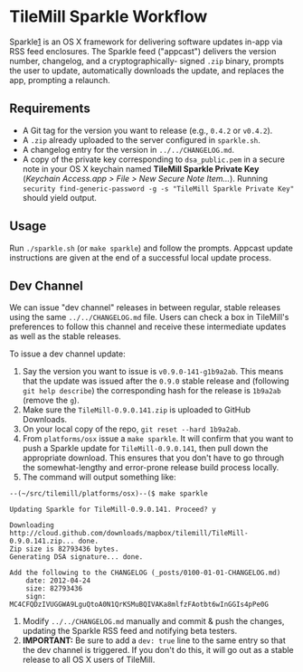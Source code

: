 # TileMill Sparkle Workflow

Sparkle[1] is an OS X framework for delivering software updates in-app via RSS feed enclosures.
The Sparkle feed ("appcast") delivers the version number, changelog, and a cryptographically-
signed `.zip` binary, prompts the user to update, automatically downloads the update,
and replaces the app, prompting a relaunch.

## Requirements

 * A Git tag for the version you want to release (e.g., `0.4.2` or `v0.4.2`).
 * A `.zip` already uploaded to the server configured in `sparkle.sh`.
 * A changelog entry for the version in `../../CHANGELOG.md`.
 * A copy of the private key corresponding to `dsa_public.pem` in a secure note in your OS X
   keychain named **TileMill Sparkle Private Key** (*Keychain Access.app > File > New Secure
   Note Item...*). Running `security find-generic-password -g -s "TileMill Sparkle Private
   Key"` should yield output.

## Usage

Run `./sparkle.sh` (or `make sparkle`) and follow the prompts. Appcast update instructions
are given at the end of a successful local update process.

## Dev Channel

We can issue "dev channel" releases in between regular, stable releases using the same
`../../CHANGELOG.md` file. Users can check a box in TileMill's preferences to follow
this channel and receive these intermediate updates as well as the stable releases.

To issue a dev channel update:

 1. Say the version you want to issue is `v0.9.0-141-g1b9a2ab`. This means that the update
 was issued after the `0.9.0` stable release and (following `git help describe`) the
 corresponding hash for the release is `1b9a2ab` (remove the `g`).
 1. Make sure the `TileMill-0.9.0.141.zip` is uploaded to GitHub Downloads.
 1. On your local copy of the repo, `git reset --hard 1b9a2ab`.
 1. From `platforms/osx` issue a `make sparkle`. It will confirm that you want to push a
 Sparkle update for `TileMill-0.9.0.141`, then pull down the appropriate download. This
 ensures that you don't have to go through the somewhat-lengthy and error-prone release
 build process locally.
 1. The command will output something like:
   ```
   --(~/src/tilemill/platforms/osx)--($ make sparkle
   
   Updating Sparkle for TileMill-0.9.0.141. Proceed? y
   
   Downloading http://cloud.github.com/downloads/mapbox/tilemill/TileMill-0.9.0.141.zip... done.
   Zip size is 82793436 bytes.
   Generating DSA signature... done.
   
   Add the following to the CHANGELOG (_posts/0100-01-01-CHANGELOG.md)
       date: 2012-04-24
       size: 82793436
       sign: MC4CFQDzIVUGGWA9LguQtoA0N1QrKSMuBQIVAKa8mlfzFAotbt6wInGGIs4pPe0G
   ```
 1. Modify `../../CHANGELOG.md` manually and commit & push the changes, updating the 
 Sparkle RSS feed and notifying beta testers.
 1. **IMPORTANT:** Be sure to add a `dev: true` line to the same entry so that the dev
 channel is triggered. If you don't do this, it will go out as a stable release to all
 OS X users of TileMill.

[1]: http://sparkle.andymatuschak.org/
